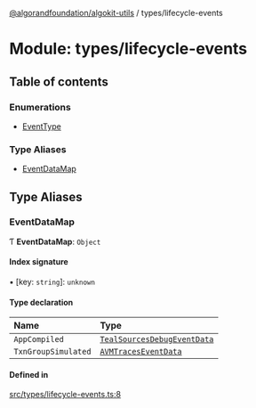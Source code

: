 [@algorandfoundation/algokit-utils](../README.md) / types/lifecycle-events

# Module: types/lifecycle-events

## Table of contents

### Enumerations

- [EventType](../enums/types_lifecycle_events.EventType.md)

### Type Aliases

- [EventDataMap](types_lifecycle_events.md#eventdatamap)

## Type Aliases

### EventDataMap

Ƭ **EventDataMap**: `Object`

#### Index signature

▪ [key: `string`]: `unknown`

#### Type declaration

| Name | Type |
| :------ | :------ |
| `AppCompiled` | [`TealSourcesDebugEventData`](../interfaces/types_debugging.TealSourcesDebugEventData.md) |
| `TxnGroupSimulated` | [`AVMTracesEventData`](../interfaces/types_debugging.AVMTracesEventData.md) |

#### Defined in

[src/types/lifecycle-events.ts:8](https://github.com/lempira/algokit-utils-ts/blob/main/src/types/lifecycle-events.ts#L8)
